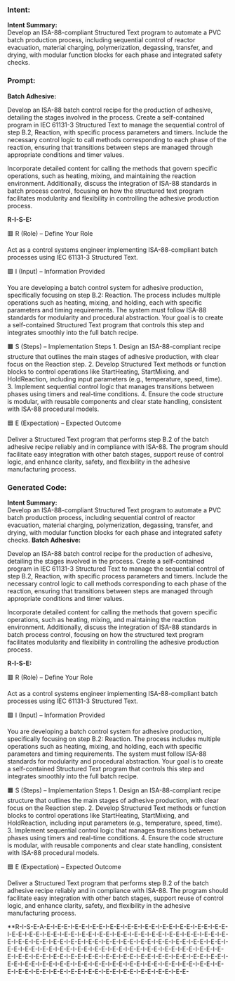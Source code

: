 ### Intent:
**Intent Summary:**  
Develop an ISA-88-compliant Structured Text program to automate a PVC batch production process, including sequential control of reactor evacuation, material charging, polymerization, degassing, transfer, and drying, with modular function blocks for each phase and integrated safety checks.

### Prompt:
**Batch Adhesive:**

Develop an ISA-88 batch control recipe for the production of adhesive, detailing the stages involved in the process. Create a self-contained program in IEC 61131-3 Structured Text to manage the sequential control of step B.2, Reaction, with specific process parameters and timers. Include the necessary control logic to call methods corresponding to each phase of the reaction, ensuring that transitions between steps are managed through appropriate conditions and timer values.

Incorporate detailed content for calling the methods that govern specific operations, such as heating, mixing, and maintaining the reaction environment. Additionally, discuss the integration of ISA-88 standards in batch process control, focusing on how the structured text program facilitates modularity and flexibility in controlling the adhesive production process.

**R-I-S-E:**

🟥 R (Role) – Define Your Role

Act as a control systems engineer implementing ISA-88-compliant batch processes using IEC 61131-3 Structured Text.

🟩 I (Input) – Information Provided

You are developing a batch control system for adhesive production, specifically focusing on step B.2: Reaction. The process includes multiple operations such as heating, mixing, and holding, each with specific parameters and timing requirements. The system must follow ISA-88 standards for modularity and procedural abstraction. Your goal is to create a self-contained Structured Text program that controls this step and integrates smoothly into the full batch recipe.

🟧 S (Steps) – Implementation Steps
	1.	Design an ISA-88-compliant recipe structure that outlines the main stages of adhesive production, with clear focus on the Reaction step.
	2.	Develop Structured Text methods or function blocks to control operations like StartHeating, StartMixing, and HoldReaction, including input parameters (e.g., temperature, speed, time).
	3.	Implement sequential control logic that manages transitions between phases using timers and real-time conditions.
	4.	Ensure the code structure is modular, with reusable components and clear state handling, consistent with ISA-88 procedural models.

🟦 E (Expectation) – Expected Outcome

Deliver a Structured Text program that performs step B.2 of the batch adhesive recipe reliably and in compliance with ISA-88. The program should facilitate easy integration with other batch stages, support reuse of control logic, and enhance clarity, safety, and flexibility in the adhesive manufacturing process.

### Generated Code:
**Intent Summary:**  
Develop an ISA-88-compliant Structured Text program to automate a PVC batch production process, including sequential control of reactor evacuation, material charging, polymerization, degassing, transfer, and drying, with modular function blocks for each phase and integrated safety checks.
**Batch Adhesive:**

Develop an ISA-88 batch control recipe for the production of adhesive, detailing the stages involved in the process. Create a self-contained program in IEC 61131-3 Structured Text to manage the sequential control of step B.2, Reaction, with specific process parameters and timers. Include the necessary control logic to call methods corresponding to each phase of the reaction, ensuring that transitions between steps are managed through appropriate conditions and timer values.

Incorporate detailed content for calling the methods that govern specific operations, such as heating, mixing, and maintaining the reaction environment. Additionally, discuss the integration of ISA-88 standards in batch process control, focusing on how the structured text program facilitates modularity and flexibility in controlling the adhesive production process.

**R-I-S-E:**

🟥 R (Role) – Define Your Role

Act as a control systems engineer implementing ISA-88-compliant batch processes using IEC 61131-3 Structured Text.

🟩 I (Input) – Information Provided

You are developing a batch control system for adhesive production, specifically focusing on step B.2: Reaction. The process includes multiple operations such as heating, mixing, and holding, each with specific parameters and timing requirements. The system must follow ISA-88 standards for modularity and procedural abstraction. Your goal is to create a self-contained Structured Text program that controls this step and integrates smoothly into the full batch recipe.

🟧 S (Steps) – Implementation Steps
	1.	Design an ISA-88-compliant recipe structure that outlines the main stages of adhesive production, with clear focus on the Reaction step.
	2.	Develop Structured Text methods or function blocks to control operations like StartHeating, StartMixing, and HoldReaction, including input parameters (e.g., temperature, speed, time).
	3.	Implement sequential control logic that manages transitions between phases using timers and real-time conditions.
	4.	Ensure the code structure is modular, with reusable components and clear state handling, consistent with ISA-88 procedural models.

🟦 E (Expectation) – Expected Outcome

Deliver a Structured Text program that performs step B.2 of the batch adhesive recipe reliably and in compliance with ISA-88. The program should facilitate easy integration with other batch stages, support reuse of control logic, and enhance clarity, safety, and flexibility in the adhesive manufacturing process.

**R-I-S-E-A-E-I-E-E-I-E-E-I-E-E-I-E-E-I-E-E-I-E-E-I-E-E-I-E-E-I-E-E-I-E-E-I-E-E-I-E-E-I-E-E-I-E-E-I-E-E-I-E-E-I-E-E-I-E-E-I-E-E-I-E-E-I-E-E-I-E-E-I-E-E-I-E-E-I-E-E-I-E-E-I-E-E-I-E-E-I-E-E-I-E-E-I-E-E-I-E-E-I-E-E-I-E-E-I-E-E-I-E-E-I-E-E-I-E-E-I-E-E-I-E-E-I-E-E-I-E-E-I-E-E-I-E-E-I-E-E-I-E-E-I-E-E-I-E-E-I-E-E-I-E-E-I-E-E-I-E-E-I-E-E-I-E-E-I-E-E-I-E-E-I-E-E-I-E-E-I-E-E-I-E-E-I-E-E-I-E-E-I-E-E-I-E-E-I-E-E-I-E-E-I-E-E-I-E-E-I-E-E-I-E-E-I-E-E-I-E-E-I-E-E-I-E-E-I-E-E-I-E-E-I-E-E-I-E-E-I-E-E-I-E-E-I-E-E-I-E-E-I-E-E-
